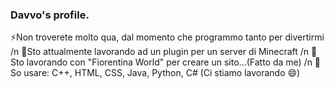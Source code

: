 ### Davvo's profile.
⚡Non troverete molto qua, dal momento che programmo tanto per divertirmi /n
🔭Sto attualmente lavorando ad un plugin per un server di Minecraft /n
💬Sto lavorando con "Fiorentina World" per creare un sito...(Fatto da me) /n
🌱So usare: C++, HTML, CSS, Java, Python, C# (Ci stiamo lavorando 😄)
<!--
**Davvois/Davvois** is a ✨ _special_ ✨ repository because its `README.md` (this file) appears on your GitHub profile.

Here are some ideas to get you started:

- 🔭 I’m currently working on ...
- 🌱 I’m currently learning ...
- 👯 I’m looking to collaborate on ...
- 🤔 I’m looking for help with ...
- 💬 Ask me about ...
- 📫 How to reach me: ...
- 😄 Pronouns: ...
- ⚡ Fun fact: ...
-->

